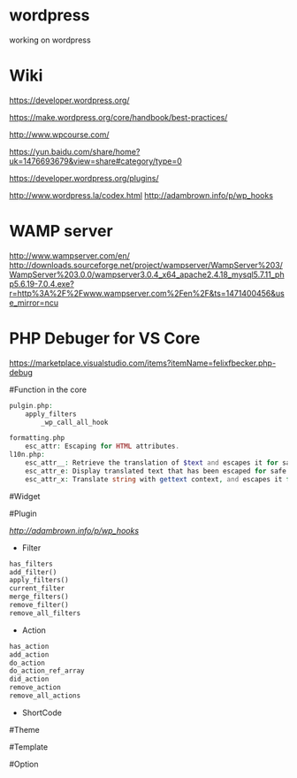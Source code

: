 # wordpress
working on wordpress

# Wiki
https://developer.wordpress.org/

https://make.wordpress.org/core/handbook/best-practices/

http://www.wpcourse.com/

https://yun.baidu.com/share/home?uk=1476693679&view=share#category/type=0

https://developer.wordpress.org/plugins/

http://www.wordpress.la/codex.html
http://adambrown.info/p/wp_hooks

# WAMP server
http://www.wampserver.com/en/
http://downloads.sourceforge.net/project/wampserver/WampServer%203/WampServer%203.0.0/wampserver3.0.4_x64_apache2.4.18_mysql5.7.11_php5.6.19-7.0.4.exe?r=http%3A%2F%2Fwww.wampserver.com%2Fen%2F&ts=1471400456&use_mirror=ncu

# PHP Debuger for VS Core
https://marketplace.visualstudio.com/items?itemName=felixfbecker.php-debug

#Function in the core
```php
pulgin.php:
    apply_filters
        _wp_call_all_hook

formatting.php
    esc_attr: Escaping for HTML attributes.
l10n.php:
    esc_attr__: Retrieve the translation of $text and escapes it for safe use in an attribute.
    esc_attr_e: Display translated text that has been escaped for safe use in an attribute.
    esc_attr_x: Translate string with gettext context, and escapes it for safe use in an attribute.
```

#Widget

#Plugin

*http://adambrown.info/p/wp_hooks*
* Filter
```php
has_filters
add_filter()
apply_filters()
current_filter
merge_filters()
remove_filter()
remove_all_filters
```

* Action
```php
has_action
add_action
do_action
do_action_ref_array
did_action
remove_action
remove_all_actions
```

* ShortCode

#Theme

#Template

#Option

